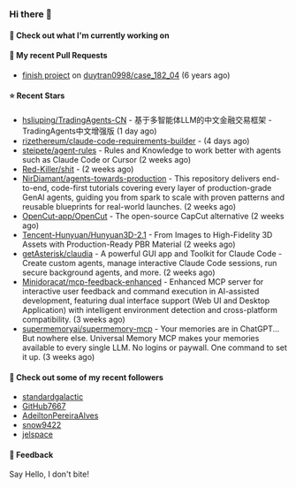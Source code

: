 ### Hi there 👋

#### 👷 Check out what I'm currently working on

#### 🔨 My recent Pull Requests

- [finish project](https://github.com/duytran0998/case_182_04/pull/1) on [duytran0998/case_182_04](https://github.com/duytran0998/case_182_04) (6 years ago)

#### ⭐ Recent Stars

- [hsliuping/TradingAgents-CN](https://github.com/hsliuping/TradingAgents-CN) - 基于多智能体LLM的中文金融交易框架 - TradingAgents中文增强版 (1 day ago)
- [rizethereum/claude-code-requirements-builder](https://github.com/rizethereum/claude-code-requirements-builder) -  (4 days ago)
- [steipete/agent-rules](https://github.com/steipete/agent-rules) - Rules and Knowledge to work better with agents such as Claude Code or Cursor (2 weeks ago)
- [Red-Killer/shit](https://github.com/Red-Killer/shit) -  (2 weeks ago)
- [NirDiamant/agents-towards-production](https://github.com/NirDiamant/agents-towards-production) -  This repository delivers end-to-end, code-first tutorials covering every layer of production-grade GenAI agents, guiding you from spark to scale with proven patterns and reusable blueprints for real-world launches. (2 weeks ago)
- [OpenCut-app/OpenCut](https://github.com/OpenCut-app/OpenCut) - The open-source CapCut alternative (2 weeks ago)
- [Tencent-Hunyuan/Hunyuan3D-2.1](https://github.com/Tencent-Hunyuan/Hunyuan3D-2.1) - From Images to High-Fidelity 3D Assets with Production-Ready PBR Material (2 weeks ago)
- [getAsterisk/claudia](https://github.com/getAsterisk/claudia) - A powerful GUI app and Toolkit for Claude Code - Create custom agents, manage interactive Claude Code sessions, run secure background agents, and more. (2 weeks ago)
- [Minidoracat/mcp-feedback-enhanced](https://github.com/Minidoracat/mcp-feedback-enhanced) - Enhanced MCP server for interactive user feedback and command execution in AI-assisted development, featuring dual interface support (Web UI and Desktop Application) with intelligent environment detection and cross-platform compatibility. (3 weeks ago)
- [supermemoryai/supermemory-mcp](https://github.com/supermemoryai/supermemory-mcp) - Your memories are in ChatGPT... But nowhere else. Universal Memory MCP makes your memories available to every single LLM. No logins or paywall. One command to set it up. (3 weeks ago)

#### 👯 Check out some of my recent followers

- [standardgalactic](https://github.com/standardgalactic)
- [GitHub7667](https://github.com/GitHub7667)
- [AdeiltonPereiraAlves](https://github.com/AdeiltonPereiraAlves)
- [snow9422](https://github.com/snow9422)
- [jelspace](https://github.com/jelspace)

#### 💬 Feedback

Say Hello, I don't bite!